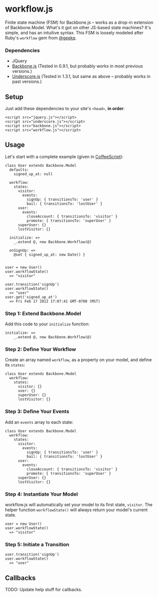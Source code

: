 # workflow.js

Finite state machine (FSM) for Backbone.js – works as a drop-in extension of Backbone.Model. What's it got on other JS-based state machines? It's simple, and has an intuitive syntax. This FSM is loosely modeled after Ruby's `workflow` gem from [@geekq](https://github.com/geekq/workflow).

### Dependencies
* JQuery
* [Backbone.js](http://documentcloud.github.com/backbone/) (Tested in 0.9.1, but probably works in most previous versions.)
* [Underscore.js](http://documentcloud.github.com/underscore/) (Tested in 1.3.1, but same as above – probably works in past versions.)

## Setup

Just add these dependencies to your site's `<head>`, **in order**:

```
<script src="jquery.js"></script>
<script src="underscore.js"></script>
<script src="backbone.js"></script>
<script src="workflow.js"></script>
```

## Usage

Let's start with a complete example (given in [CoffeeScript](http://coffeescript.org/)):

```
class User extends Backbone.Model
  defaults:
    signed_up_at: null

  workflow:
    states:
      visitor:
        events:
          signUp: { transitionsTo: 'user' }
          bail: { transitionsTo: 'lostUser' }
      user:
        events:
          closeAccount: { transitionsTo: 'visitor' }
          promote: { transitionsTo: 'superUser' }
      superUser: {}
      lostVisitor: {}

  initialize: =>
    _.extend @, new Backbone.Workflow(@)
  
  onSignUp: =>
    @set { signed_up_at: new Date() }


user = new User()
user.workflowState()
  => "visitor"

user.transition('signUp')
user.workflowState()
  => "user"
user.get('signed_up_at')
  => Fri Feb 17 2012 17:07:41 GMT-0700 (MST)
```

### Step 1: Extend Backbone.Model

Add this code to your `initialize` function:

```
initialize: =>
    _.extend @, new Backbone.Workflow(@)
```

### Step 2: Define Your Workflow

Create an array named `workflow`, as a property on your model, and define its `states`:

```
class User extends Backbone.Model
  workflow:
    states:
      visitor: {}
      user: {}
      superUser: {}
      lostVisitor: {}
```

### Step 3: Define Your Events

Add an `events` array to each state:

```
class User extends Backbone.Model
  workflow:
    states:
      visitor:
        events:
          signUp: { transitionsTo: 'user' }
          bail: { transitionsTo: 'lostUser' }
      user:
        events:
          closeAccount: { transitionsTo: 'visitor' }
          promote: { transitionsTo: 'superUser' }
      superUser: {}
      lostVisitor: {}
```

### Step 4: Instantiate Your Model

workflow.js will automatically set your model to its first state, `visitor`. The helper function `workflowState()` will always return your model's current state.

```
user = new User()
user.workflowState()
  => "visitor"
```

### Step 5: Initiate a Transition

```
user.transition('signUp')
user.workflowState()
  => "user"
```

## Callbacks

TODO: Update help stuff for callbacks.